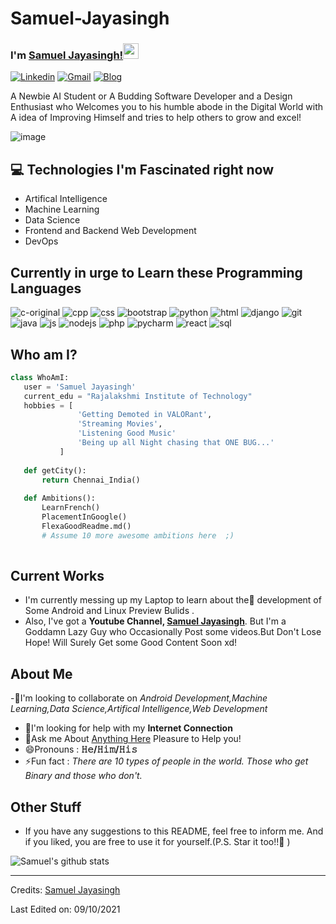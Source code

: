 # Samuel-Jayasingh

   

### I'm [Samuel Jayasingh!](https://www.youtube.com/channel/UCljdD-g5f0xoCE6c97qHqsA)<img src="https://media.giphy.com/media/hvRJCLFzcasrR4ia7z/giphy.gif" width="25px">


[![Linkedin](https://img.shields.io/badge/-Samuel%20Jayasingh-blue?style=flat&logo=linkedin&labelColor=blue)](https://in.linkedin.com/in/samuel-jayasingh-439532198?trk=public_profile_browsemap_profile-result-card_result-card_full-click)
[![Gmail](https://img.shields.io/badge/-samueljayasingh77-red?style=flat&logo=gmail&labelColor=red)](mailto:samueljayasingh77@gmail.com)
[![Blog](https://img.shields.io/badge/-Samuel%20Jayasingh-black?style=flat&logo=github&labelColor=black)](https://github.com/SamuelJayasingh)


A Newbie AI Student or A Budding Software Developer and a Design Enthusiast who Welcomes you to his humble abode in the Digital World with A idea of Improving Himself and tries 
to help others to grow and excel!

![image](https://user-images.githubusercontent.com/80147472/136589569-3e7eb933-8028-4adb-a902-f5cd16629ca8.gif)

## :computer: **Technologies I'm Fascinated right now** 
* Artifical Intelligence
* Machine Learning
* Data Science
* Frontend and Backend Web Development
* DevOps
 
## **Currently in urge to Learn these Programming Languages**
![c-original](https://user-images.githubusercontent.com/80147472/136685788-0a6e0de0-358c-41df-9c4a-c7cab063b033.png)
![cpp](https://user-images.githubusercontent.com/80147472/136685441-f6cc3abf-2411-45cb-8c99-e4993c9c9cd3.png)
![css](https://user-images.githubusercontent.com/80147472/136685448-3a4b02c0-970f-469d-b6c8-d01d05d9905d.png)
![bootstrap](https://user-images.githubusercontent.com/80147472/136685450-6976ef84-fc39-42f9-b331-82a81c769e3d.png)
![python](https://user-images.githubusercontent.com/80147472/136685452-4f5d300d-ecb2-4276-8921-4a15aaa87fb4.png)
![html](https://user-images.githubusercontent.com/80147472/136685135-7f702723-15aa-4064-bf7e-5b8213cc0f1c.png)
![django](https://user-images.githubusercontent.com/80147472/136685175-1bca7039-1737-46c5-b31f-1ee7e73c00e1.png)
![git](https://user-images.githubusercontent.com/80147472/136685197-2f285e47-b5c9-4c9f-b6da-24606ee2eb62.png)
![java](https://user-images.githubusercontent.com/80147472/136685202-795c8565-5121-40ca-87f0-347ef549e924.png)
![js](https://user-images.githubusercontent.com/80147472/136685211-84f310ee-2ec0-4618-8eae-a9fa90b25db6.png)
![nodejs](https://user-images.githubusercontent.com/80147472/136685217-3f764a5c-1594-44ed-8dfd-b03e166ffe4a.png)
![php](https://user-images.githubusercontent.com/80147472/136685224-09767ebc-70eb-41b1-90bb-d90d85c762f1.png)
![pycharm](https://user-images.githubusercontent.com/80147472/136685229-7a4288a6-516a-4d3f-8535-55ab370f8d3b.png)
![react](https://user-images.githubusercontent.com/80147472/136685241-a7c79289-dee4-476a-aa9b-2067985e9a3d.png)
![sql](https://user-images.githubusercontent.com/80147472/136685245-13ae85ac-92f6-4d6e-aa4e-9f1b77e5bdf7.png)

 ## Who am I?
 ```python
 class WhoAmI:
 	user = 'Samuel Jayasingh'
	current_edu = "Rajalakshmi Institute of Technology"
	hobbies = [
				'Getting Demoted in VALORant',
				'Streaming Movies',
				'Listening Good Music'
				'Being up all Night chasing that ONE BUG...'
			]
	
	def getCity():
		return Chennai_India()
	
	def Ambitions():
		LearnFrench()
		PlacementInGoogle()
		FlexaGoodReadme.md()
		# Assume 10 more awesome ambitions here  ;)
	
 ```
 
## Current Works
 * I'm currently messing up my Laptop to learn about the🔭 development of Some Android and Linux Preview Bulids .
 * Also, I've got a **Youtube Channel, [Samuel Jayasingh](https://www.youtube.com/channel/UCljdD-g5f0xoCE6c97qHqsA)**. But I'm a Goddamn Lazy Guy who 
  Occasionally Post some videos.But Don't Lose Hope! Will Surely Get some Good Content Soon xd!
 
 
## About Me

 -👯I'm looking to collaborate on *Android Development,Machine Learning,Data Science,Artifical Intelligence,Web Development*
- 🤔I'm looking for help with my **Internet Connection**
- 💬Ask me About [Anything Here](https://github.com/SamuelJayasingh/Samuel-Jayasingh/issues/1) Pleasure to Help you!
- 😄Pronouns : **𝙷𝚎/𝙷𝚒𝚖/𝙷𝚒𝚜**
- ⚡Fun fact : *There are 10 types of people in the world. Those who get Binary and those who don't.*
 
## Other Stuff

  - If you have any suggestions to this README, feel free to inform me. And if you liked, you are free to use it for yourself.(P.S. Star it too!!:grimacing: )

![Samuel's github stats](https://github-readme-stats.vercel.app/api?username=SamuelJayasingh)

 -------
Credits: [Samuel Jayasingh](https://github.com/SamuelJayasingh)

Last Edited on: 09/10/2021
